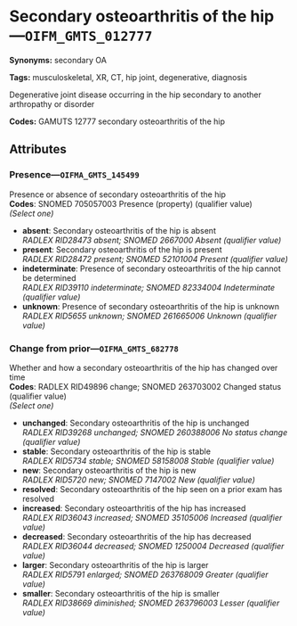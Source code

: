 # Secondary osteoarthritis of the hip—`OIFM_GMTS_012777`

**Synonyms:** secondary OA

**Tags:** musculoskeletal, XR, CT, hip joint, degenerative, diagnosis

Degenerative joint disease occurring in the hip secondary to another arthropathy or disorder

**Codes:** GAMUTS 12777 secondary osteoarthritis of the hip

## Attributes

### Presence—`OIFMA_GMTS_145499`

Presence or absence of secondary osteoarthritis of the hip  
**Codes**: SNOMED 705057003 Presence (property) (qualifier value)  
*(Select one)*

- **absent**: Secondary osteoarthritis of the hip is absent  
_RADLEX RID28473 absent; SNOMED 2667000 Absent (qualifier value)_
- **present**: Secondary osteoarthritis of the hip is present  
_RADLEX RID28472 present; SNOMED 52101004 Present (qualifier value)_
- **indeterminate**: Presence of secondary osteoarthritis of the hip cannot be determined  
_RADLEX RID39110 indeterminate; SNOMED 82334004 Indeterminate (qualifier value)_
- **unknown**: Presence of secondary osteoarthritis of the hip is unknown  
_RADLEX RID5655 unknown; SNOMED 261665006 Unknown (qualifier value)_

### Change from prior—`OIFMA_GMTS_682778`

Whether and how a secondary osteoarthritis of the hip has changed over time  
**Codes**: RADLEX RID49896 change; SNOMED 263703002 Changed status (qualifier value)  
*(Select one)*

- **unchanged**: Secondary osteoarthritis of the hip is unchanged  
_RADLEX RID39268 unchanged; SNOMED 260388006 No status change (qualifier value)_
- **stable**: Secondary osteoarthritis of the hip is stable  
_RADLEX RID5734 stable; SNOMED 58158008 Stable (qualifier value)_
- **new**: Secondary osteoarthritis of the hip is new  
_RADLEX RID5720 new; SNOMED 7147002 New (qualifier value)_
- **resolved**: Secondary osteoarthritis of the hip seen on a prior exam has resolved  
- **increased**: Secondary osteoarthritis of the hip has increased  
_RADLEX RID36043 increased; SNOMED 35105006 Increased (qualifier value)_
- **decreased**: Secondary osteoarthritis of the hip has decreased  
_RADLEX RID36044 decreased; SNOMED 1250004 Decreased (qualifier value)_
- **larger**: Secondary osteoarthritis of the hip is larger  
_RADLEX RID5791 enlarged; SNOMED 263768009 Greater (qualifier value)_
- **smaller**: Secondary osteoarthritis of the hip is smaller  
_RADLEX RID38669 diminished; SNOMED 263796003 Lesser (qualifier value)_